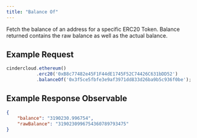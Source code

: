 ```yaml
---
title: "Balance Of"
---
```


Fetch the balance of an address for a specific ERC20 Token. Balance returned contains the raw balance as well as the actual balance.

## Example Request

```javascript
cindercloud.ethereum()
           .erc20('0xB8c77482e45F1F44dE1745F52C74426C631bDD52')
           .balanceOf('0x3f5ce5fbfe3e9af3971dd833d26ba9b5c936f0be');
```

## Example Response Observable

```json
{
    "balance": "3190230.996754",
    "rawBalance": "3190230996754360789793475"
}
```
